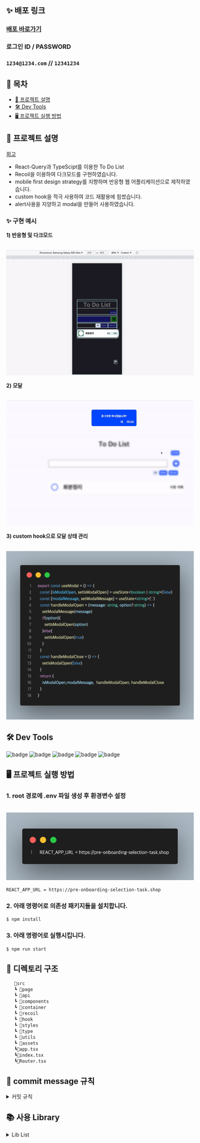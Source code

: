 ## **✨ 배포 링크**

### [배포 바로가기](https://to-do-list-delta-brown.vercel.app/)

### 로그인 ID / PASSWORD

### `1234@1234.com` // `12341234`

## 📝 목차

- [📰 프로젝트 설명](#-프로젝트-설명)
- [🛠️ Dev Tools](#-dev-tools)
- [🖥 프로젝트 실행 방법](#-프로젝트-실행-방법)

## **📰 프로젝트 설명**
[회고](https://velog.io/@anotherhoon/%EA%B0%9C%EC%9D%B8-%ED%94%84%EB%A1%9C%EC%A0%9D%ED%8A%B8ToDoList-%ED%9A%8C%EA%B3%A0)

- React-Query과 TypeScipt를 이용한 To Do List
- Recoil을 이용하여 다크모드를 구현하였습니다.
- mobile first design strategy를 지향하며 반응형 웹 어플리케이션으로 제작하였습니다.
- custom hook을 적극 사용하여 코드 재활용에 힘썼습니다.
- alert사용을 지양하고 modal을 만들어 사용하였습니다. 


### **✨ 구현 예시**

**1) 반응형 및 다크모드**
<p align="center">
  <br>
  <img src="./images/responsiveDark.gif">
  <br>
</p>

**2) 모달**
<p align="center">
  <br>
  <img src="./images/modal.gif">
  <br>
</p>

**3) custom hook으로 모달 상태 관리**

<p align="center">
  <br>
  <img src="./images/useModal.png">
  <br>
</p>



## **🛠 Dev Tools**

 ![badge](https://img.shields.io/badge/React-61dafb?logo=React&logoColor=white&style=flat-square)
![badge](https://img.shields.io/badge/styled%20components-DB7093?style=flat-square&logo=styled%20components&logoColor=white) ![badge](https://img.shields.io/badge/Typescript-3178C6?style=flat-square&logo=Typescript&logoColor=white)  ![badge](https://img.shields.io/badge/React%20Query-df5054?style=flat-square&logo=React-Query&logoColor=white)
![badge](https://img.shields.io/badge/Recoil-4976e0?style=flat-square&logo=Recoil&logoColor=white)  

## **🖥 프로젝트 실행 방법**

### **1. root 경로에 .env 파일 생성 후 환경변수 설정**
<p align="center">
  <br>
  <img src="./images/env.png">
  <br>
</p>

```
REACT_APP_URL = https://pre-onboarding-selection-task.shop
```

### **2. 아래 명령어로 의존성 패키지들을 설치합니다.**
```
$ npm install
```

### **3. 아래 명령어로 실행시킵니다.**

```
$ npm run start
```

## **📝 디렉토리 구조**

```
   📂src
   ┗ 📂page
   ┗ 📂api
   ┗ 📂components
   ┗ 📂container
   ┗ 📂recoil
   ┗ 📂hook
   ┗ 📂styles
   ┗ 📂type
   ┗ 📂utils
   ┗ 📂assets
   ┗📄app.tsx
   ┗📄index.tsx
   ┗📄Router.tsx
```



##  **🌱 commit message 규칙**

<details>
<summary>커밋 규칙</summary>
<div markdown="1">

⭐ feat : 새로운 기능에 대한 커밋

🎨 ui : 새로운 CSS관련 디자인에 대한 커밋

🛠 fix : 버그 수정에 대한 커밋

🧱 build : 빌드 관련 파일 수정에 대한 커밋

👏 chore : 파일 이동, 파일명 수정, 변수 제거 등의 자잘한 수정에 대한 커밋

⚒ refactor : 코드 리팩토링에 대한 커밋

📝 style : 공백 제거와 같은, 코드 스타일 혹은 포맷 등에 관한 커밋

✏ docs : 문서 수정에 대한 커밋

💡 ci : CI관련 설정 수정에 대한 커밋

</div>
</details>

## 📚 사용 Library

<details>
<summary>Lib List</summary>
<div markdown="1">

### production
- typescript
- react-query
- recoil
- styled-components
- axios
-  react-hook-form
- react-loader-spinner

</div>
</details>